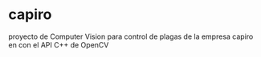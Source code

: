 capiro
======

proyecto de Computer Vision para control de plagas de la empresa capiro en con el API C++ de OpenCV
